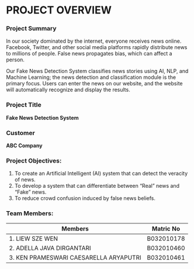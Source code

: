 # PROJECT OVERVIEW
### Project Summary
In our society dominated by the internet, everyone receives news online. Facebook, Twitter, and other social media platforms rapidly distribute news to millions of people. False news propagates bias, which can affect a person. 

Our Fake News Detection System classifies news stories using AI, NLP, and Machine Learning; the news detection and classification module is the primary focus. Users can enter the news on our website, and the website will automatically recognize and display the results.
### Project Title
**Fake News Detection System** 
### Customer 
**ABC Company**
### Project Objectives:
1. To create an Artificial Intelligent (AI) system that can detect the veracity of news.
2. To develop a system that can differentiate between “Real” news and “Fake” news.
3. To reduce crowd confusion induced by false news beliefs.
### Team Members:
| Members                                | Matric No  |
| -------------------------------------- | ---------- |
| 1. LIEW SZE WEN                        | B032010178 | 
| 2. ADELLA JAVA DIRGANTARI              | B032010460 | 
| 3. KEN PRAMESWARI CAESARELLA ARYAPUTRI | B032010461 | 
